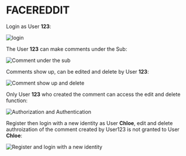 # FACEREDDIT

Login as User **123**:


![login](https://user-images.githubusercontent.com/84604184/134825750-e01e1c2b-c6e1-4895-ac83-e0c521f7555a.gif)



The User **123** can make comments under the Sub:



![Comment under the sub](https://user-images.githubusercontent.com/84604184/134825814-87754d9a-1c86-4ce3-8cf7-66e03cfd20d6.gif)



Comments show up, can be edited and delete by User **123**:


![Comment show up and delete](https://user-images.githubusercontent.com/84604184/134825819-bf639a97-ac0e-4909-bea1-49809f26c27c.gif)


Only User **123** who created the comment can access the edit and delete function:


![Authorization and Authentication](https://user-images.githubusercontent.com/84604184/134824591-c89a90ef-5fc0-4325-bcc4-2b1c488b66fa.gif)


Register then login with a new identity as User **Chloe**, edit and delete authroization of the comment created by User123 is not granted to User **Chloe**:


![Register and login with a new identity](https://user-images.githubusercontent.com/84604184/134825847-52032944-240f-439b-a5a0-d499c0adc3ca.gif)
